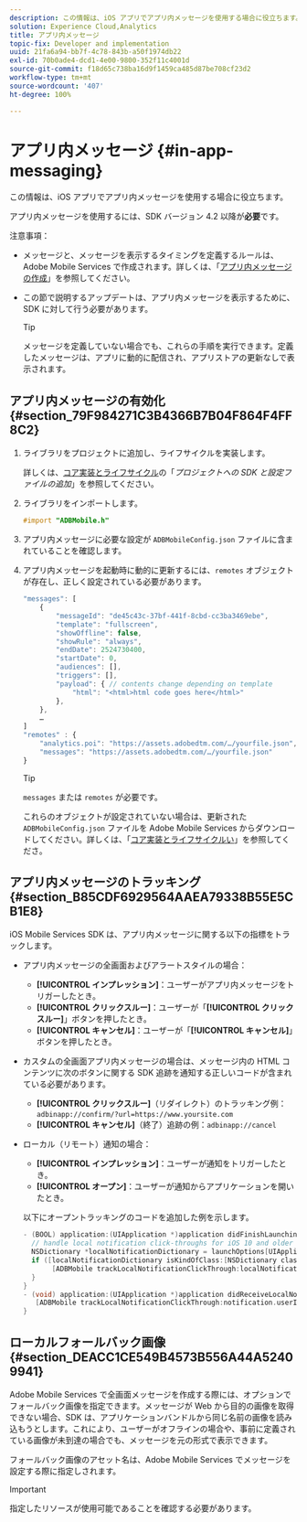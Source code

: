 ```yaml
---
description: この情報は、iOS アプリでアプリ内メッセージを使用する場合に役立ちます。
solution: Experience Cloud,Analytics
title: アプリ内メッセージ
topic-fix: Developer and implementation
uuid: 21fa6a94-bb7f-4c78-843b-a50f1974db22
exl-id: 70b0ade4-dcd1-4e00-9800-352f11c4001d
source-git-commit: f18d65c738ba16d9f1459ca485d87be708cf23d2
workflow-type: tm+mt
source-wordcount: '407'
ht-degree: 100%

---
```


# アプリ内メッセージ  {#in-app-messaging}

この情報は、iOS アプリでアプリ内メッセージを使用する場合に役立ちます。

アプリ内メッセージを使用するには、SDK バージョン 4.2 以降が&#x200B;**必要**&#x200B;です。

注意事項：

* メッセージと、メッセージを表示するタイミングを定義するルールは、Adobe Mobile Services で作成されます。詳しくは、「[アプリ内メッセージの作成](/help/using/in-app-messaging/t-in-app-message/t-in-app-message.md)」を参照してください。
* この節で説明するアップデートは、アプリ内メッセージを表示するために、SDK に対して行う必要があります。

   >[!TIP]
   >
   >メッセージを定義していない場合でも、これらの手順を実行できます。定義したメッセージは、アプリに動的に配信され、アプリストアの更新なしで表示されます。

## アプリ内メッセージの有効化 {#section_79F984271C3B4366B7B04F864F4FF8C2}

1. ライブラリをプロジェクトに追加し、ライフサイクルを実装します。

   詳しくは、[コア実装とライフサイクル](/help/ios/getting-started/requirements.md)の「*プロジェクトへの SDK と設定ファイルの追加*」を参照してください。

1. ライブラリをインポートします。

   ```objective-c
   #import "ADBMobile.h"
   ```

1. アプリ内メッセージに必要な設定が `ADBMobileConfig.json` ファイルに含まれていることを確認します。
1. アプリ内メッセージを起動時に動的に更新するには、`remotes` オブジェクトが存在し、正しく設定されている必要があります。

   ```js
   "messages": [ 
       { 
           "messageId": "de45c43c-37bf-441f-8cbd-cc3ba3469ebe", 
           "template": "fullscreen", 
           "showOffline": false, 
           "showRule": "always", 
           "endDate": 2524730400, 
           "startDate": 0, 
           "audiences": [], 
           "triggers": [], 
           "payload": { // contents change depending on template 
               "html": "<html>html code goes here</html>" 
           }, 
       }, 
       … 
   ] 
   "remotes" : { 
       "analytics.poi": "https://assets.adobedtm.com/…/yourfile.json", 
       "messages": "https://assets.adobedtm.com/…/yourfile.json" 
   }
   ```

   >[!TIP]
   >
   >`messages` または `remotes` が必要です。

   これらのオブジェクトが設定されていない場合は、更新された `ADBMobileConfig.json` ファイルを Adobe Mobile Services からダウンロードしてください。詳しくは、「[コア実装とライフサイクルい](/help/ios/getting-started/requirements.md)」を参照してくださ。

## アプリ内メッセージのトラッキング {#section_B85CDF6929564AAEA79338B55E5CB1E8}

iOS Mobile Services SDK は、アプリ内メッセージに関する以下の指標をトラックします。

* アプリ内メッセージの全画面およびアラートスタイルの場合：

   * **[!UICONTROL インプレッション]**：ユーザーがアプリ内メッセージをトリガーしたとき。
   * **[!UICONTROL クリックスルー]**：ユーザーが「**[!UICONTROL クリックスルー]**」ボタンを押したとき。
   * **[!UICONTROL キャンセル]**：ユーザーが「**[!UICONTROL キャンセル]**」ボタンを押したとき。

* カスタムの全画面アプリ内メッセージの場合は、メッセージ内の HTML コンテンツに次のボタンに関する SDK 追跡を通知する正しいコードが含まれている必要があります。

   * **[!UICONTROL クリックスルー]**（リダイレクト）のトラッキング例：  `adbinapp://confirm/?url=https://www.yoursite.com`
   * **[!UICONTROL キャンセル]**（終了）追跡の例：`adbinapp://cancel`

* ローカル（リモート）通知の場合：

   * **[!UICONTROL インプレッション]**：ユーザーが通知をトリガーしたとき。
   * **[!UICONTROL オープン]**：ユーザーが通知からアプリケーションを開いたとき。

   以下にオープントラッキングのコードを追加した例を示します。

   ```objective-c
   - (BOOL) application:(UIApplication *)application didFinishLaunchingWithOptions:(NSDictionary *)launchOptions { 
     // handle local notification click-throughs for iOS 10 and older 
     NSDictionary *localNotificationDictionary = launchOptions[UIApplicationLaunchOptionsLocalNotificationKey]; 
     if ([localNotificationDictionary isKindOfClass:[NSDictionary class]]) { 
          [ADBMobile trackLocalNotificationClickThrough:localNotificationDictionary]; 
     } 
   } 
   - (void) application:(UIApplication *)application didReceiveLocalNotification:(UILocalNotification *)notification { 
      [ADBMobile trackLocalNotificationClickThrough:notification.userInfo]; 
   }
   ```

## ローカルフォールバック画像 {#section_DEACC1CE549B4573B556A44A52409941}

Adobe Mobile Services で全画面メッセージを作成する際には、オプションでフォールバック画像を指定できます。メッセージが Web から目的の画像を取得できない場合、SDK は、アプリケーションバンドルから同じ名前の画像を読み込もうとします。これにより、ユーザーがオフラインの場合や、事前に定義されている画像が未到達の場合でも、メッセージを元の形式で表示できます。

フォールバック画像のアセット名は、Adobe Mobile Services でメッセージを設定する際に指定しされます。

>[!IMPORTANT]
>
>指定したリソースが使用可能であることを確認する必要があります。
